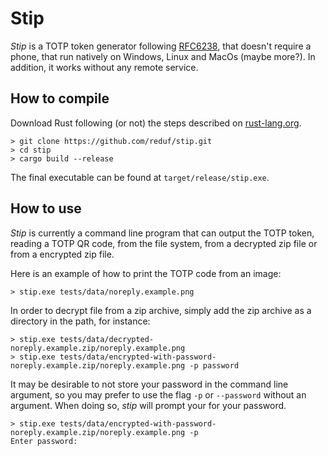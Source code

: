 # Stip

*Stip* is a TOTP token generator following [RFC6238](https://www.rfc-editor.org/rfc/rfc6238), that doesn't require a phone, that run natively on Windows, Linux and MacOs (maybe more?). In addition, it works without any remote service.

## How to compile

Download Rust following (or not) the steps described on [rust-lang.org](https://www.rust-lang.org/tools/install).

```
> git clone https://github.com/reduf/stip.git
> cd stip
> cargo build --release
```

The final executable can be found at `target/release/stip.exe`.

## How to use

*Stip* is currently a command line program that can output the TOTP token, reading a TOTP QR code, from the file system, from a decrypted zip file or from a encrypted zip file.

Here is an example of how to print the TOTP code from an image:

```
> stip.exe tests/data/noreply.example.png
```

In order to decrypt file from a zip archive, simply add the zip archive as a directory in the path, for instance:
```
> stip.exe tests/data/decrypted-noreply.example.zip/noreply.example.png
> stip.exe tests/data/encrypted-with-password-noreply.example.zip/noreply.example.png -p password
```

It may be desirable to not store your password in the command line argument, so you may prefer to use the flag `-p` or `--password` without an argument. When doing so, *stip* will prompt your for your password.

```
> stip.exe tests/data/encrypted-with-password-noreply.example.zip/noreply.example.png -p
Enter password:
```
